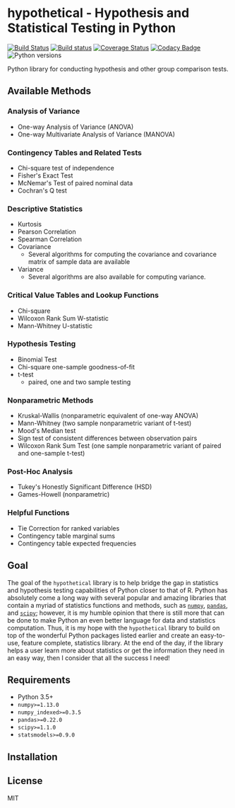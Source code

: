 # hypothetical - Hypothesis and Statistical Testing in Python

[![Build Status](https://travis-ci.org/aschleg/hypothetical.svg?branch=master)](https://travis-ci.org/aschleg/hypothetical)
[![Build status](https://ci.appveyor.com/api/projects/status/i1i1blt9ny3tyi6a?svg=true)](https://ci.appveyor.com/project/aschleg/hypy)
[![Coverage Status](https://coveralls.io/repos/github/aschleg/hypothetical/badge.svg?branch=master)](https://coveralls.io/github/aschleg/hypothetical?branch=master)
[![Codacy Badge](https://api.codacy.com/project/badge/Grade/3ceba919fdb34d45af43c044a761ddb8)](https://www.codacy.com/app/aschleg/hypothetical?utm_source=github.com&amp;utm_medium=referral&amp;utm_content=aschleg/hypothetical&amp;utm_campaign=Badge_Grade)
![Python versions](https://img.shields.io/badge/python-3.5%2C%203.6-blue.svg)

Python library for conducting hypothesis and other group comparison tests.

## Available Methods

### Analysis of Variance

* One-way Analysis of Variance (ANOVA)
* One-way Multivariate Analysis of Variance (MANOVA)

### Contingency Tables and Related Tests

* Chi-square test of independence
* Fisher's Exact Test
* McNemar's Test of paired nominal data
* Cochran's Q test

### Descriptive Statistics

* Kurtosis
* Pearson Correlation
* Spearman Correlation
* Covariance
  - Several algorithms for computing the covariance and covariance matrix of 
    sample data are available
* Variance
  - Several algorithms are also available for computing variance.

### Critical Value Tables and Lookup Functions

* Chi-square
* Wilcoxon Rank Sum W-statistic
* Mann-Whitney U-statistic

### Hypothesis Testing

* Binomial Test
* Chi-square one-sample goodness-of-fit
* t-test
  - paired, one and two sample testing

### Nonparametric Methods

* Kruskal-Wallis (nonparametric equivalent of one-way ANOVA)
* Mann-Whitney (two sample nonparametric variant of t-test)
* Mood's Median test
* Sign test of consistent differences between observation pairs
* Wilcoxon Rank Sum Test (one sample nonparametric variant of paired and one-sample t-test)

### Post-Hoc Analysis

* Tukey's Honestly Significant Difference (HSD)
* Games-Howell (nonparametric)

### Helpful Functions

* Tie Correction for ranked variables
* Contingency table marginal sums
* Contingency table expected frequencies

## Goal

The goal of the `hypothetical` library is to help bridge the gap in statistics and hypothesis testing 
capabilities of Python closer to that of R. Python has absolutely come a long way with several popular and 
amazing libraries that contain a myriad of statistics functions and methods, such as [`numpy`](http://www.numpy.org/), 
[`pandas`](https://pandas.pydata.org/), and [`scipy`](https://www.scipy.org/); however, it is my humble opinion that 
there is still more that can be done to make Python an even better language for data and statistics computation. Thus, 
it is my hope with the `hypothetical` library to build on top of the wonderful Python packages listed earlier and 
create an easy-to-use, feature complete, statistics library. At the end of the day, if the library helps a user 
learn more about statistics or get the information they need in an easy way, then I consider that all the success 
I need!

## Requirements

* Python 3.5+
* `numpy>=1.13.0`
* `numpy_indexed>=0.3.5`
* `pandas>=0.22.0`
* `scipy>=1.1.0`
* `statsmodels>=0.9.0`

## Installation

## License

MIT